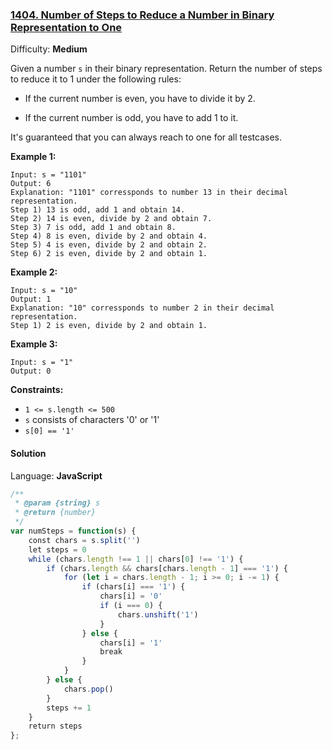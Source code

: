 ### [1404\. Number of Steps to Reduce a Number in Binary Representation to One](https://leetcode.com/problems/number-of-steps-to-reduce-a-number-in-binary-representation-to-one/)

Difficulty: **Medium**


Given a number `s` in their binary representation. Return the number of steps to reduce it to 1 under the following rules:

*   If the current number is even, you have to divide it by 2.

*   If the current number is odd, you have to add 1 to it.

It's guaranteed that you can always reach to one for all testcases.

**Example 1:**

```
Input: s = "1101"
Output: 6
Explanation: "1101" corressponds to number 13 in their decimal representation.
Step 1) 13 is odd, add 1 and obtain 14. 
Step 2) 14 is even, divide by 2 and obtain 7.
Step 3) 7 is odd, add 1 and obtain 8.
Step 4) 8 is even, divide by 2 and obtain 4.  
Step 5) 4 is even, divide by 2 and obtain 2. 
Step 6) 2 is even, divide by 2 and obtain 1.  
```

**Example 2:**

```
Input: s = "10"
Output: 1
Explanation: "10" corressponds to number 2 in their decimal representation.
Step 1) 2 is even, divide by 2 and obtain 1.  
```

**Example 3:**

```
Input: s = "1"
Output: 0
```

**Constraints:**

*   `1 <= s.length <= 500`
*   `s` consists of characters '0' or '1'
*   `s[0] == '1'`


#### Solution

Language: **JavaScript**

```javascript
/**
 * @param {string} s
 * @return {number}
 */
var numSteps = function(s) {
    const chars = s.split('')
    let steps = 0
    while (chars.length !== 1 || chars[0] !== '1') {
        if (chars.length && chars[chars.length - 1] === '1') {
            for (let i = chars.length - 1; i >= 0; i -= 1) {
                if (chars[i] === '1') {
                    chars[i] = '0'
                    if (i === 0) {
                        chars.unshift('1')
                    }
                } else {
                    chars[i] = '1'
                    break
                }
            }
        } else {
            chars.pop()
        }
        steps += 1
    }
    return steps
};
```